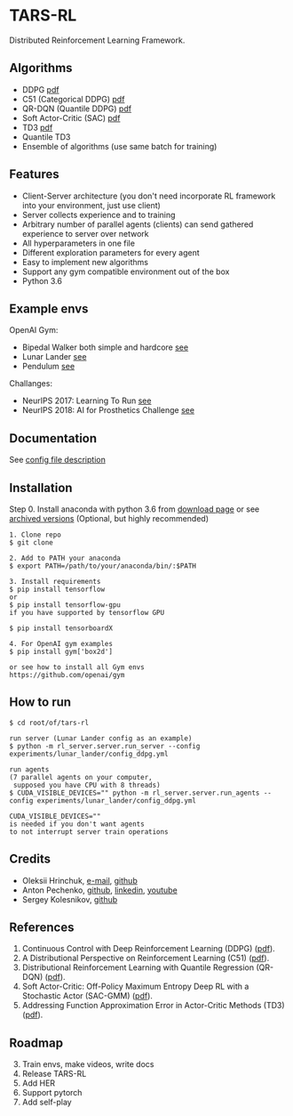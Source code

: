 # TARS-RL
Distributed Reinforcement Learning Framework.

## Algorithms

- DDPG [pdf](https://arxiv.org/pdf/1509.02971.pdf)
- C51 (Categorical DDPG) [pdf](https://arxiv.org/pdf/1707.06887.pdf)
- QR-DQN (Quantile DDPG) [pdf](https://arxiv.org/pdf/1710.10044.pdf)
- Soft Actor-Critic (SAC) [pdf](https://arxiv.org/pdf/1801.01290.pdf)
- TD3 [pdf](https://arxiv.org/pdf/1802.09477.pdf)
- Quantile TD3
- Ensemble of algorithms (use same batch for training)

## Features

- Client-Server architecture (you don't need incorporate RL framework into your environment, just use client)
- Server collects experience and to training
- Arbitrary number of parallel agents (clients) can send gathered experience to server over network
- All hyperparameters in one file
- Different exploration parameters for every agent
- Easy to implement new algorithms
- Support any gym compatible environment out of the box
- Python 3.6

## Example envs

OpenAI Gym:
- Bipedal Walker both simple and hardcore [see](experiments/bipedal_walker)
- Lunar Lander [see](experiments/lunar_lander)
- Pendulum [see](experiments/pendulum)

Challanges:
- NeurIPS 2017: Learning To Run [see](experiments/l2run)
- NeurIPS 2018: AI for Prosthetics Challenge [see](experiments/prosthetics)

## Documentation

See [config file description](CONFIG_FILE.md)

## Installation

Step 0. Install anaconda with python 3.6 from [download page](https://www.anaconda.com/download/#linux) or see [archived versions](https://repo.anaconda.com/archive/) (Optional, but highly recommended)
```buildoutcfg
1. Clone repo
$ git clone

2. Add to PATH your anaconda
$ export PATH=/path/to/your/anaconda/bin/:$PATH

3. Install requirements
$ pip install tensorflow
or
$ pip install tensorflow-gpu
if you have supported by tensorflow GPU 

$ pip install tensorboardX

4. For OpenAI gym examples
$ pip install gym['box2d']

or see how to install all Gym envs
https://github.com/openai/gym

```

## How to run

```buildoutcfg
$ cd root/of/tars-rl

run server (Lunar Lander config as an example)
$ python -m rl_server.server.run_server --config experiments/lunar_lander/config_ddpg.yml

run agents
(7 parallel agents on your computer,
 supposed you have CPU with 8 threads)
$ CUDA_VISIBLE_DEVICES="" python -m rl_server.server.run_agents --config experiments/lunar_lander/config_ddpg.yml
 
CUDA_VISIBLE_DEVICES=""
is needed if you don't want agents
to not interrupt server train operations 
```

## Credits

- Oleksii Hrinchuk, [e-mail](oleksii.hrinchuk@gmail.com), [github](https://github.com/AlexGrinch) 
- Anton Pechenko, [github](https://github.com/parilo), [linkedin](https://www.linkedin.com/in/antonpechenko), [youtube](https://www.youtube.com/c/AntonPechenko) 
- Sergey Kolesnikov, [github](https://github.com/Scitator)

## References
1. Continuous Control with Deep Reinforcement Learning (DDPG) ([pdf](https://arxiv.org/pdf/1509.02971.pdf)).
2. A Distributional Perspective on Reinforcement Learning (C51) ([pdf](https://arxiv.org/pdf/1707.06887.pdf)).
3. Distributional Reinforcement Learning with Quantile Regression (QR-DQN) ([pdf](https://arxiv.org/pdf/1710.10044.pdf)).
4. Soft Actor-Critic: Off-Policy Maximum Entropy Deep RL with a Stochastic Actor (SAC-GMM) ([pdf](https://arxiv.org/pdf/1801.01290.pdf)).
7. Addressing Function Approximation Error in Actor-Critic Methods (TD3) ([pdf](https://arxiv.org/pdf/1802.09477.pdf)).

## Roadmap

3. Train envs, make videos, write docs
4. Release TARS-RL
5. Add HER
6. Support pytorch
7. Add self-play
